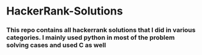 # HackerRank-Solutions
### This repo contains all hackerrank solutions that I did in various categories. I mainly used python in most of the problem solving cases and used C as well  

